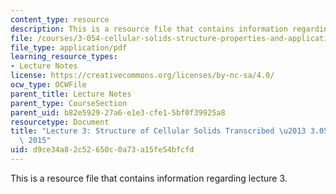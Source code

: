 ```yaml
---
content_type: resource
description: This is a resource file that contains information regarding lecture 3.
file: /courses/3-054-cellular-solids-structure-properties-and-applications-spring-2015/d9ce34a82c52650c0a73a15fe54bfcfd_MIT3_054S15_L3_Struct_trans.pdf
file_type: application/pdf
learning_resource_types:
- Lecture Notes
license: https://creativecommons.org/licenses/by-nc-sa/4.0/
ocw_type: OCWFile
parent_title: Lecture Notes
parent_type: CourseSection
parent_uid: b82e5929-27a6-e1e3-cfe1-5bf0f39925a8
resourcetype: Document
title: "Lecture 3: Structure of Cellular Solids Transcribed \u2013 3.054 / 3.36 Spring\
  \ 2015"
uid: d9ce34a8-2c52-650c-0a73-a15fe54bfcfd
---
```

This is a resource file that contains information regarding lecture 3.